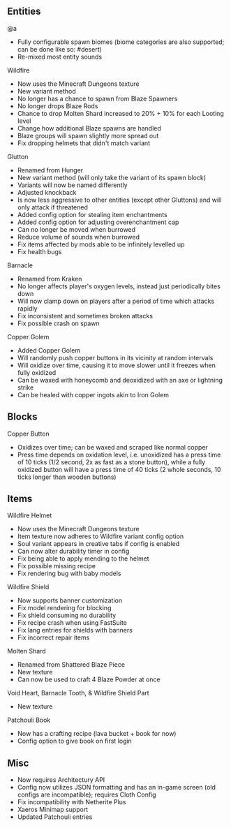 Entities
---
@a
- Fully configurable spawn biomes (biome categories are also supported; can be done like so: #desert)
- Re-mixed most entity sounds

Wildfire
- Now uses the Minecraft Dungeons texture
- New variant method
- No longer has a chance to spawn from Blaze Spawners
- No longer drops Blaze Rods
- Chance to drop Molten Shard increased to 20% + 10% for each Looting level
- Change how additional Blaze spawns are handled
- Blaze groups will spawn slightly more spread out
- Fix dropping helmets that didn't match variant

Glutton
- Renamed from Hunger
- New variant method (will only take the variant of its spawn block)
- Variants will now be named differently
- Adjusted knockback
- Is now less aggressive to other entities (except other Gluttons) and will only attack if threatened
- Added config option for stealing item enchantments
- Added config option for adjusting overenchantment cap
- Can no longer be moved when burrowed
- Reduce volume of sounds when burrowed
- Fix items affected by mods able to be infinitely levelled up
- Fix health bugs

Barnacle
- Renamed from Kraken
- No longer affects player's oxygen levels, instead just periodically bites down
- Will now clamp down on players after a period of time which attacks rapidly
- Fix inconsistent and sometimes broken attacks
- Fix possible crash on spawn

Copper Golem
- Added Copper Golem
- Will randomly push copper buttons in its vicinity at random intervals
- Will oxidize over time, causing it to move slower until it freezes when fully oxidized
- Can be waxed with honeycomb and deoxidized with an axe or lightning strike
- Can be healed with copper ingots akin to Iron Golem

Blocks
---
Copper Button
- Oxidizes over time; can be waxed and scraped like normal copper
- Press time depends on oxidation level, i.e. unoxidized has a press time of 10 ticks (1/2 second, 2x as fast as a stone button), while a fully oxidized button will have a press time of 40 ticks (2 whole seconds, 10 ticks longer than wooden buttons)

Items
---
Wildfire Helmet
- Now uses the Minecraft Dungeons texture
- Item texture now adheres to Wildfire variant config option
- Soul variant appears in creative tabs if config is enabled
- Can now alter durability timer in config
- Fix being able to apply mending to the helmet
- Fix possible missing recipe
- Fix rendering bug with baby models

Wildfire Shield
- Now supports banner customization
- Fix model rendering for blocking
- Fix shield consuming no durability
- Fix recipe crash when using FastSuite
- Fix lang entries for shields with banners
- Fix incorrect repair items

Molten Shard
- Renamed from Shattered Blaze Piece
- New texture
- Can now be used to craft 4 Blaze Powder at once

Void Heart, Barnacle Tooth, & Wildfire Shield Part
- New texture

Patchouli Book
- Now has a crafting recipe (lava bucket + book for now)
- Config option to give book on first login

Misc
---
- Now requires Architectury API
- Config now utilizes JSON formatting and has an in-game screen (old configs are incompatible); requires Cloth Config
- Fix incompatibility with Netherite Plus
- Xaeros Minimap support
- Updated Patchouli entries